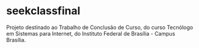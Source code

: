 # seekclassfinal

Projeto destinado ao Trabalho de Conclusão de Curso, do curso Tecnólogo em Sistemas para Internet, do Instituto Federal de Brasília - Campus Brasília.
